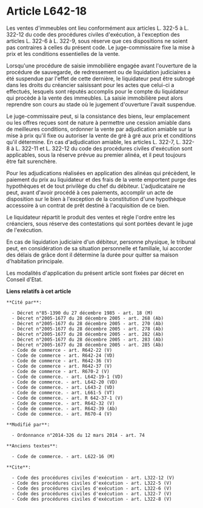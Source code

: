 # Article L642-18

Les ventes d'immeubles ont lieu conformément aux articles L. 322-5 à L. 322-12 du code des procédures civiles d'exécution, à
l'exception des articles L. 322-6 à L. 322-9, sous réserve que ces dispositions ne soient pas contraires à celles du présent
code. Le juge-commissaire fixe la mise à prix et les conditions essentielles de la vente. 

Lorsqu'une procédure de saisie immobilière engagée avant l'ouverture de la procédure de sauvegarde, de redressement ou de
liquidation judiciaires a été suspendue par l'effet de cette dernière, le liquidateur peut être subrogé dans les droits du
créancier saisissant pour les actes que celui-ci a effectués, lesquels sont réputés accomplis pour le compte du liquidateur
qui procède à la vente des immeubles. La saisie immobilière peut alors reprendre son cours au stade où le jugement
d'ouverture l'avait suspendue. 

Le juge-commissaire peut, si la consistance des biens, leur emplacement ou les offres reçues sont de nature à permettre une
cession amiable dans de meilleures conditions, ordonner la vente par adjudication amiable sur la mise à prix qu'il fixe ou
autoriser la vente de gré à gré aux prix et conditions qu'il détermine. En cas d'adjudication amiable, les articles L. 322-7,
L. 322-8 à L. 322-11 et L. 322-12 du code des procédures civiles d'exécution sont applicables, sous la réserve prévue au
premier alinéa, et il peut toujours être fait surenchère. 

Pour les adjudications réalisées en application des alinéas qui précèdent, le paiement du prix au liquidateur et des frais de
la vente emportent purge des hypothèques et de tout privilège du chef du débiteur. L'adjudicataire ne peut, avant d'avoir
procédé à ces paiements, accomplir un acte de disposition sur le bien à l'exception de la constitution d'une hypothèque
accessoire à un contrat de prêt destiné à l'acquisition de ce bien. 

Le liquidateur répartit le produit des ventes et règle l'ordre entre les créanciers, sous réserve des contestations qui sont
portées devant le juge de l'exécution. 

En cas de liquidation judiciaire d'un débiteur, personne physique, le tribunal peut, en considération de sa situation
personnelle et familiale, lui accorder des délais de grâce dont il détermine la durée pour quitter sa maison d'habitation
principale. 

Les modalités d'application du présent article sont fixées par décret en Conseil d'Etat.

**Liens relatifs à cet article**

	**Cité par**:

	  - Décret n°85-1390 du 27 décembre 1985 - art. 18 (M)
	  - Décret n°2005-1677 du 28 décembre 2005 - art. 268 (Ab)
	  - Décret n°2005-1677 du 28 décembre 2005 - art. 270 (Ab)
	  - Décret n°2005-1677 du 28 décembre 2005 - art. 278 (Ab)
	  - Décret n°2005-1677 du 28 décembre 2005 - art. 282 (Ab)
	  - Décret n°2005-1677 du 28 décembre 2005 - art. 283 (Ab)
	  - Décret n°2005-1677 du 28 décembre 2005 - art. 285 (Ab)
	  - Code de commerce - art. R642-22 (V)
	  - Code de commerce - art. R642-24 (VD)
	  - Code de commerce - art. R642-36 (V)
	  - Code de commerce - art. R642-37 (V)
	  - Code de commerce - art. R670-2 (V)
	  - Code de commerce. - art. L642-19-1 (VD)
	  - Code de commerce. - art. L642-20 (VD)
	  - Code de commerce. - art. L643-2 (VD)
	  - Code de commerce. - art. L661-5 (VT)
	  - Code de commerce. - art. R 642-37-1 (V)
	  - Code de commerce. - art. R642-32 (V)
	  - Code de commerce. - art. R642-39 (Ab)
	  - Code de commerce. - art. R670-4 (V)

	**Modifié par**:

	  - Ordonnance n°2014-326 du 12 mars 2014 - art. 74

	**Anciens textes**:

	  - Code de commerce. - art. L622-16 (M)

	**Cite**:

	  - Code des procédures civiles d'exécution - art. L322-12 (V)
	  - Code des procédures civiles d'exécution - art. L322-5 (V)
	  - Code des procédures civiles d'exécution - art. L322-6 (V)
	  - Code des procédures civiles d'exécution - art. L322-7 (V)
	  - Code des procédures civiles d'exécution - art. L322-8 (V)
